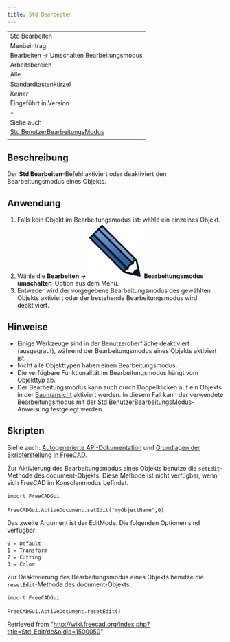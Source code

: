 ```yaml
---
title: Std Bearbeiten
---
```


|                                                                             |
| --------------------------------------------------------------------------- |
| Std Bearbeiten                                                              |
| Menüeintrag                                                                 |
| Bearbeiten → Umschalten Bearbeitungsmodus                                   |
| Arbeitsbereich                                                              |
| Alle                                                                        |
| Standardtastenkürzel                                                        |
| _Keiner_                                                                    |
| Eingeführt in Version                                                       |
| -                                                                           |
| Siehe auch                                                                  |
| [Std BenutzerBearbeitungsModus](/Std_UserEditMode/de "Std UserEditMode/de") |
|                                                                             |

## Beschreibung

Der **Std Bearbeiten**-Befehl aktiviert oder deaktiviert den Bearbeitungsmodus eines Objekts.

## Anwendung

1. Falls kein Objekt im Bearbeitungsmodus ist: wähle ein einzelnes Objekt.
2. Wähle die **Bearbeiten → ![](/src/assets/images/Std_Edit.svg) Bearbeitungsmodus umschalten**-Option aus dem Menü.
3. Entweder wird der vorgegebene Bearbeitungsmodus des gewählten Objekts aktiviert oder der bestehende Bearbeitungsmodus wird deaktiviert.

## Hinweise

- Einige Werkzeuge sind in der Benutzeroberfläche deaktiviert (ausgegraut), während der Bearbeitungsmodus eines Objekts aktiviert ist.
- Nicht alle Objekttypen haben einen Bearbeitungsmodus.
- Die verfügbare Funktionalität im Bearbeitungsmodus hängt vom Objekttyp ab.
- Der Bearbeitungsmodus kann auch durch Doppelklicken auf ein Objekts in der [Baumansicht](/Tree_view/de "Tree view/de") aktiviert werden. In diesem Fall kann der verwendete Bearbeitungsmodus mit der [Std BenutzerBearbeitungsModus](/Std_UserEditMode/de "Std UserEditMode/de")-Anweisung festgelegt werden.

## Skripten

Siehe auch: [Autogenerierte API-Dokumentation](https://freecad.github.io/SourceDoc/) und [Grundlagen der Skripterstellung in FreeCAD](/FreeCAD_Scripting_Basics/de "FreeCAD Scripting Basics/de").

Zur Aktivierung des Bearbeitungsmodus eines Objekts benutze die `setEdit`-Methode des document-Objekts. Diese Methode ist nicht verfügbar, wenn sich FreeCAD im Konsolenmodus befindet.

```
import FreeCADGui

FreeCADGui.ActiveDocument.setEdit("myObjectName",0)

```

Das zweite Argument ist der EditMode. Die folgenden Optionen sind verfügbar:

```
0 = Default
1 = Transform
2 = Cutting
3 = Color

```

Zur Deaktivierung des Bearbeitungsmodus eines Objekts benutze die `resetEdit`-Methode des document-Objekts.

```
import FreeCADGui

FreeCADGui.ActiveDocument.resetEdit()

```

Retrieved from "<http://wiki.freecad.org/index.php?title=Std_Edit/de&oldid=1500050>"

